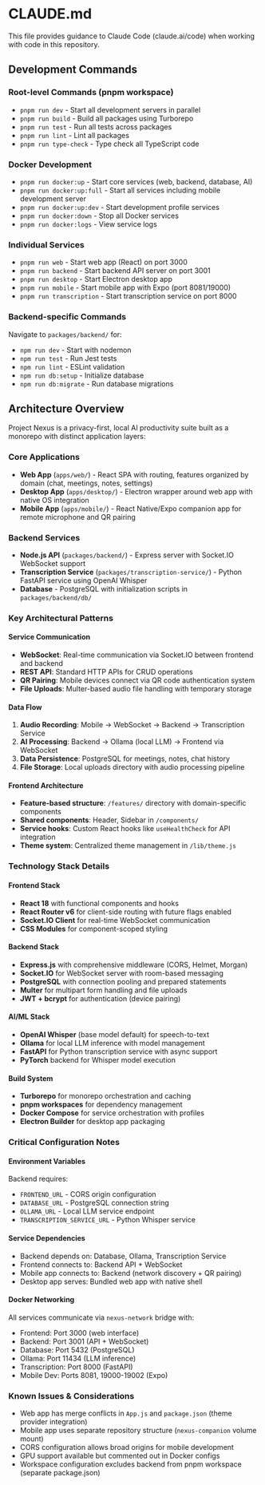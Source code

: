 # CLAUDE.md

This file provides guidance to Claude Code (claude.ai/code) when working with code in this repository.

## Development Commands

### Root-level Commands (pnpm workspace)
- `pnpm run dev` - Start all development servers in parallel
- `pnpm run build` - Build all packages using Turborepo
- `pnpm run test` - Run all tests across packages
- `pnpm run lint` - Lint all packages
- `pnpm run type-check` - Type check all TypeScript code

### Docker Development
- `pnpm run docker:up` - Start core services (web, backend, database, AI)
- `pnpm run docker:up:full` - Start all services including mobile development server
- `pnpm run docker:up:dev` - Start development profile services
- `pnpm run docker:down` - Stop all Docker services
- `pnpm run docker:logs` - View service logs

### Individual Services
- `pnpm run web` - Start web app (React) on port 3000
- `pnpm run backend` - Start backend API server on port 3001
- `pnpm run desktop` - Start Electron desktop app
- `pnpm run mobile` - Start mobile app with Expo (port 8081/19000)
- `pnpm run transcription` - Start transcription service on port 8000

### Backend-specific Commands
Navigate to `packages/backend/` for:
- `npm run dev` - Start with nodemon
- `npm run test` - Run Jest tests
- `npm run lint` - ESLint validation
- `npm run db:setup` - Initialize database
- `npm run db:migrate` - Run database migrations

## Architecture Overview

Project Nexus is a privacy-first, local AI productivity suite built as a monorepo with distinct application layers:

### Core Applications
- **Web App** (`apps/web/`) - React SPA with routing, features organized by domain (chat, meetings, notes, settings)
- **Desktop App** (`apps/desktop/`) - Electron wrapper around web app with native OS integration
- **Mobile App** (`apps/mobile/`) - React Native/Expo companion app for remote microphone and QR pairing

### Backend Services
- **Node.js API** (`packages/backend/`) - Express server with Socket.IO WebSocket support
- **Transcription Service** (`packages/transcription-service/`) - Python FastAPI service using OpenAI Whisper
- **Database** - PostgreSQL with initialization scripts in `packages/backend/db/`

### Key Architectural Patterns

#### Service Communication
- **WebSocket**: Real-time communication via Socket.IO between frontend and backend
- **REST API**: Standard HTTP APIs for CRUD operations
- **QR Pairing**: Mobile devices connect via QR code authentication system
- **File Uploads**: Multer-based audio file handling with temporary storage

#### Data Flow
1. **Audio Recording**: Mobile → WebSocket → Backend → Transcription Service
2. **AI Processing**: Backend → Ollama (local LLM) → Frontend via WebSocket
3. **Data Persistence**: PostgreSQL for meetings, notes, chat history
4. **File Storage**: Local uploads directory with audio processing pipeline

#### Frontend Architecture
- **Feature-based structure**: `/features/` directory with domain-specific components
- **Shared components**: Header, Sidebar in `/components/`
- **Service hooks**: Custom React hooks like `useHealthCheck` for API integration
- **Theme system**: Centralized theme management in `/lib/theme.js`

### Technology Stack Details

#### Frontend Stack
- **React 18** with functional components and hooks
- **React Router v6** for client-side routing with future flags enabled
- **Socket.IO Client** for real-time WebSocket communication
- **CSS Modules** for component-scoped styling

#### Backend Stack
- **Express.js** with comprehensive middleware (CORS, Helmet, Morgan)
- **Socket.IO** for WebSocket server with room-based messaging
- **PostgreSQL** with connection pooling and prepared statements
- **Multer** for multipart form handling and file uploads
- **JWT + bcrypt** for authentication (device pairing)

#### AI/ML Stack
- **OpenAI Whisper** (base model default) for speech-to-text
- **Ollama** for local LLM inference with model management
- **FastAPI** for Python transcription service with async support
- **PyTorch** backend for Whisper model execution

#### Build System
- **Turborepo** for monorepo orchestration and caching
- **pnpm workspaces** for dependency management
- **Docker Compose** for service orchestration with profiles
- **Electron Builder** for desktop app packaging

### Critical Configuration Notes

#### Environment Variables
Backend requires:
- `FRONTEND_URL` - CORS origin configuration
- `DATABASE_URL` - PostgreSQL connection string  
- `OLLAMA_URL` - Local LLM service endpoint
- `TRANSCRIPTION_SERVICE_URL` - Python Whisper service

#### Service Dependencies
- Backend depends on: Database, Ollama, Transcription Service
- Frontend connects to: Backend API + WebSocket
- Mobile app connects to: Backend (network discovery + QR pairing)
- Desktop app serves: Bundled web app with native shell

#### Docker Networking
All services communicate via `nexus-network` bridge with:
- Frontend: Port 3000 (web interface)
- Backend: Port 3001 (API + WebSocket)
- Database: Port 5432 (PostgreSQL)
- Ollama: Port 11434 (LLM inference)
- Transcription: Port 8000 (FastAPI)
- Mobile Dev: Ports 8081, 19000-19002 (Expo)

### Known Issues & Considerations
- Web app has merge conflicts in `App.js` and `package.json` (theme provider integration)
- Mobile app uses separate repository structure (`nexus-companion` volume mount)
- CORS configuration allows broad origins for mobile development
- GPU support available but commented out in Docker configs
- Workspace configuration excludes backend from pnpm workspace (separate package.json)